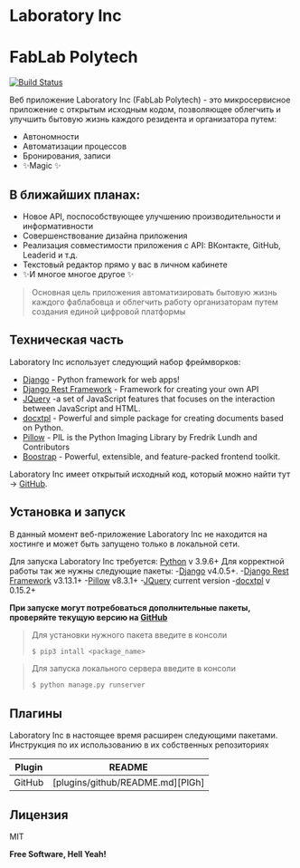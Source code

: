 # Laboratory Inc 
# FabLab Polytech

[![Build Status](https://app.travis-ci.com/masonskii/web.svg?branch=AC)](https://app.travis-ci.com/masonskii/web)

Веб приложение Laboratory Inc (FabLab Polytech) - это микросервисное приложение с открытым исходным кодом, 
позволяющее облегчить и улучшить бытовую жизнь каждого резидента и организатора путем: 

- Автономности
- Автоматизации процессов 
- Бронирования, записи
- ✨Magic ✨

## В ближайших планах:

- Новое API, поспособствующее улучшению производительности и информативности
- Совершенствование дизайна приложения
- Реализация совместимости приложения с API: ВКонтакте, GitHub, Leaderid и т.д. 
- Текстовый редактор прямо у вас в личном кабинете
- ✨И многое многое другое ✨


> Основная цель приложения автоматизировать бытовую жизнь каждого фаблабовца
> и облегчить работу организаторам путем создания единой цифровой платформы


## Техническая часть

Laboratory Inc использует следующий набор фреймворков:

- [Django] - Python framework for web apps!
- [Django Rest Framework] - Framework for creating your own API
- [JQuery] -a set of JavaScript features that focuses on the interaction between JavaScript and HTML.
- [docxtpl] - Powerful and simple package for creating documents based on Python.
- [Pillow] - PIL is the Python Imaging Library by Fredrik Lundh and Contributors
- [Boostrap] - Powerful, extensible, and feature-packed frontend toolkit.

Laboratory Inc имеет открытый исходный код, который можно найти тут -> [GitHub][dill].

## Установка и запуск 
В данный момент веб-приложение Laboratory Inc не находится на хостинге и может быть запущено только в локальной сети.

Для запуска Laboratory Inc требуется: [Python] v 3.9.6+
Для корректной работы так же нужны следующие пакеты:
-[Django](https://www.djangoproject.com/) v4.0.5+.
-[Django Rest Framework] v3.13.1+
-[Pillow] v8.3.1+
-[JQuery] current version
-[docxtpl] v 0.15.2+

**При запуске могут потребоваться дополнительные пакеты, проверяйте текущую версию на [GitHub][dill]**

>Для установки нужного пакета введите в консоли
> ```sh
> $ pip3 intall <package_name>
>```

>Для запуска локального сервера введите в консоли
> ```sh
> $ python manage.py runserver
>```

## Плагины

Laboratory Inc в настоящее время расширен следующими пакетами.
Инструкция по их использованию в их собственных репозиториях

| Plugin | README |
| ------ | ------ |
| GitHub | [plugins/github/README.md][PlGh] |


## Лицензия

MIT

**Free Software, Hell Yeah!**

[//]: # (These are reference links used in the body of this note and get stripped out when the markdown processor does its job. There is no need to format nicely because it shouldn't be seen. Thanks SO - http://stackoverflow.com/questions/4823468/store-comments-in-markdown-syntax)
   [Python]: <https://www.python.org/>
   [dill]: <https://github.com/masonskii/web>
   [git-repo-url]: <https://github.com/masonskii/web.git>
   [Django]: <https://www.djangoproject.com/>
   [Pillow]: <https://pillow.readthedocs.io/en/stable/>
   [Boostrap]: <https://getbootstrap.com/>
   [Django Rest Framework]: <https://www.django-rest-framework.org/>
   [docxtpl]: <https://pypi.org/project/docxtpl/>
   [jQuery]: <http://jquery.com>
